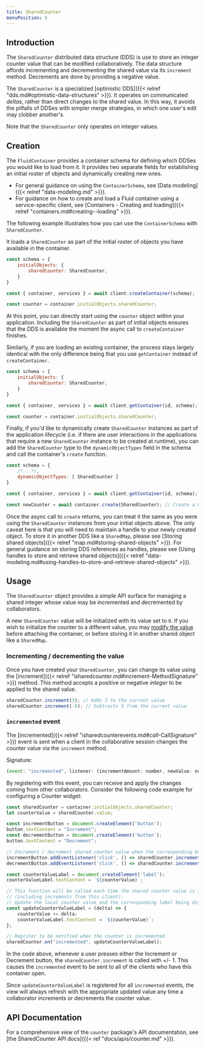 ```yaml
---
title: SharedCounter
menuPosition: 5
---
```


## Introduction

The `SharedCounter` distributed data structure (DDS) is use to store an integer counter value that can be modified collaboratively.
The data structure affords incrementing and decrementing the shared value via its `increment` method. Decrements are done by providing a negative value.

The `SharedCounter` is a specialized [optimistic DDS]({{< relref "dds.md#optimistic-data-structures" >}}).
It operates on communicated _deltas_, rather than direct changes to the shared value.
In this way, it avoids the pitfalls of DDSes with simpler merge strategies, in which one user's edit may clobber another's.

Note that the `SharedCounter` only operates on integer values.

## Creation

The `FluidContainer` provides a container schema for defining which DDSes you would like to load from it.
It provides two separate fields for establishing an initial roster of objects and dynamically creating new ones.

- For general guidance on using the `ContainerSchema`, see [Data modeling]({{< relref "data-modeling.md" >}}).
- For guidance on how to create and load a Fluid container using a service-specific client, see [Containers - Creating and loading]({{< relref "containers.md#creating--loading" >}}).

The following example illustrates how you can use the `ContainerSchema` with `SharedCounter`.

It loads a `SharedCounter` as part of the initial roster of objects you have available in the container.

```javascript
const schema = {
    initialObjects: {
        sharedCounter: SharedCounter,
    }
}

const { container, services } = await client.createContainer(schema);

const counter = container.initialObjects.sharedCounter;
```

At this point, you can directly start using the `counter` object within your application.
Including the `SharedCounter` as part of initial objects ensures that the DDS is available the moment the async call to `createContainer` finishes.

Similarly, if you are loading an existing container, the process stays largely identical with the only difference being that you use `getContainer` instead of `createContainer`.

```javascript
const schema = {
    initialObjects: {
        sharedCounter: SharedCounter,
    }
}

const { container, services } = await client.getContainer(id, schema);

const counter = container.initialObjects.sharedCounter;
```

Finally, if you'd like to dynamically create `SharedCounter` instances as part of the application lifecycle (i.e. if there are user interactions in the applications that require a new `SharedCounter` instance to be created at runtime), you can add the `SharedCounter` type to the `dynamicObjectTypes` field in the schema and call the container's `create` function.

```javascript
const schema = {
    /*...*/,
    dynamicObjectTypes: [ SharedCounter ]
}

const { container, services } = await client.getContainer(id, schema);

const newCounter = await container.create(SharedCounter); // Create a new SharedCounter
```

Once the async call to `create` returns, you can treat it the same as you were using the `SharedCounter` instances from your initial objects above.
The only caveat here is that you will need to maintain a handle to your newly created object.
To store it in another DDS like a `SharedMap`, please see [Storing shared objects]({{< relref "map.md#storing-shared-objects" >}}).
For general guidance on storing DDS references as handles, please see [Using handles to store and retrieve shared objects]({{< relref "data-modeling.md#using-handles-to-store-and-retrieve-shared-objects" >}}).

## Usage

The `SharedCounter` object provides a simple API surface for managing a shared integer whose value may be incremented and decremented by collaborators.

A new `SharedCounter` value will be initialized with its value set to `0`.
If you wish to initialize the counter to a different value, you may [modify the value](#incrementing--decrementing-the-value) before attaching the container, or before storing it in another shared object like a `SharedMap`.

### Incrementing / decrementing the value

Once you have created your `SharedCounter`, you can change its value using the [increment]({{< relref "isharedcounter.md#increment-MethodSignature" >}}) method.
This method accepts a positive or negative *integer* to be applied to the shared value.


```javascript
sharedCounter.increment(3); // Adds 3 to the current value
sharedCounter.increment(-5); // Subtracts 5 from the current value
```

### `incremented` event

The [incremented]({{< relref "isharedcounterevents.md#_call_-CallSignature" >}}) event is sent when a client in the collaborative session changes the counter value via the `increment` method.

Signature:

```javascript
(event: "incremented", listener: (incrementAmount: number, newValue: number) => void)
```

By registering with this event, you can receive and apply the changes coming from other collaborators.
Consider the following code example for configuring a Counter widget:

```javascript
const sharedCounter = container.initialObjects.sharedCounter;
let counterValue = sharedCounter.value;

const incrementButton = document.createElement('button');
button.textContent = "Increment";
const decrementButton = document.createElement('button');
button.textContent = "Decrement";

// Increment / decrement shared counter value when the corresponding button is clicked
incrementButton.addEventListener('click', () => sharedCounter.increment(1));
decrementButton.addEventListener('click', () => sharedCounter.increment(-1));

const counterValueLabel = document.createElement('label');
counterValueLabel.textContent = `${counterValue}`;

// This function will be called each time the shared counter value is incremented
// (including increments from this client).
// Update the local counter value and the corresponding label being displayed in the widget.
const updateCounterValueLabel = (delta) => {
    counterValue += delta;
    counterValueLabel.textContent = `${counterValue}`;
};

// Register to be notified when the counter is incremented
sharedCounter.on("incremented", updateCounterValueLabel);
```

In the code above, whenever a user presses either the Increment or Decrement button, the `sharedCounter.increment` is called with +/- 1.
This causes the `incremented` event to be sent to all of the clients who have this container open.

Since `updateCounterValueLabel` is registered for all `incremented` events, the view will always refresh with the appropriate updated value any time a collaborator increments or decrements the counter value.

## API Documentation

For a comprehensive view of the `counter` package's API documentation, see [the SharedCounter API docs]({{< ref "docs/apis/counter.md" >}}).
